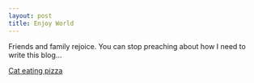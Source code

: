 ```yaml
---
layout: post
title: Enjoy World
---
```


Friends and family rejoice. You can stop preaching about how I need to write this blog...

[Cat eating pizza](https://media1.giphy.com/media/11dgYWwHnEFomQ/giphy.gif)
